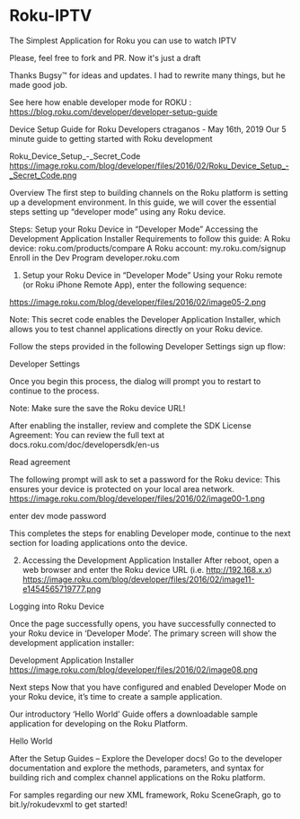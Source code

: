  # Roku-IPTV
 The Simplest Application for Roku you can use to watch IPTV

 Please, feel free to fork and PR. Now it's just a draft
 
 Thanks Bugsy™ for ideas and updates. I had to rewrite many things, but he made good job.

See here how enable developer mode for ROKU : https://blog.roku.com/developer/developer-setup-guide 

Device Setup Guide for Roku Developers
ctraganos - May 16th, 2019
Our 5 minute guide to getting started with Roku development

Roku_Device_Setup_-_Secret_Code
https://image.roku.com/blog/developer/files/2016/02/Roku_Device_Setup_-_Secret_Code.png


Overview
The first step to building channels on the Roku platform is setting up a development environment. In this guide, we will cover the essential steps setting up “developer mode” using any Roku device.

Steps:
Setup your Roku Device in “Developer Mode”
Accessing the Development Application Installer
Requirements to follow this guide:
A Roku device: roku.com/products/compare
A Roku account: my.roku.com/signup
Enroll in the Dev Program developer.roku.com
1. Setup your Roku Device in “Developer Mode”
Using your Roku remote (or Roku iPhone Remote App), enter the following sequence:


https://image.roku.com/blog/developer/files/2016/02/image05-2.png

 

Note: This secret code enables the Developer Application Installer, which allows you to test channel applications directly on your Roku device.

Follow the steps provided in the following Developer Settings sign up flow:

Developer Settings

Once you begin this process, the dialog will prompt you to restart to continue to the process.

Note: Make sure the save the Roku device URL!

After enabling the installer, review and complete the SDK License Agreement:
You can review the full text at docs.roku.com/doc/developersdk/en-us

Read agreement

The following prompt will ask to set a password for the Roku device:
This ensures your device is protected on your local area network.
https://image.roku.com/blog/developer/files/2016/02/image00-1.png


enter dev mode password

This completes the steps for enabling Developer mode, continue to the next section for loading applications onto the device.

2. Accessing the Development Application Installer
After reboot, open a web browser and enter the Roku device URL (i.e. http://192.168.x.x)
https://image.roku.com/blog/developer/files/2016/02/image11-e1454565719777.png


Logging into Roku Device

Once the page successfully opens, you have successfully connected to your Roku device in ‘Developer Mode’.
The primary screen will show the development application installer:

Development Application Installer
https://image.roku.com/blog/developer/files/2016/02/image08.png

Next steps
Now that you have configured and enabled Developer Mode on your Roku device, it’s time to create a sample application.

Our introductory ‘Hello World’ Guide offers a downloadable sample application for developing on the Roku Platform.

Hello World

After the Setup Guides – Explore the Developer docs!
Go to the developer documentation and explore the methods, parameters, and syntax for building rich and complex channel applications on the Roku platform.

For samples regarding our new XML framework, Roku SceneGraph, go to bit.ly/rokudevxml to get started!
